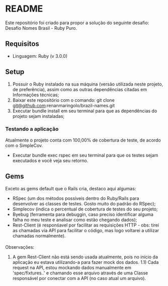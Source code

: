 # README

Este repositório foi criado para propor a solução do seguinte desafio: Desafio Nomes Brasil - Ruby Puro.

## <a name="tech_info"></a>Requisitos
* Linguagem: Ruby (v 3.0.0)

## Setup
1) Possuir o Ruby instalado na sua máquina (versão utilizada neste projeto, de preferência), assim como as outras dependências citadas em Informações técnicas;
2) Baixar este repositório com o comando: git clone git@github.com:renanmaringolo/brazil-names.git
3) Executar bundle install em seu terminal para que as dependências do projeto sejam instaladas;

### Testando a aplicação
Atualmente o projeto conta com 100,00% de cobertura de teste, de acordo com o SimpleCov.
* Executar bundle exec rspec em seu terminal para que os testes sejam executados e você veja seu retorno.

## Gems
Exceto as gems default que o Rails cria, destaco aqui algumas:

* RSpec (um dos métodos possíveis dentro do Ruby/Rails para desenvolver as classes de testes. Gosto muito do padrão do RSpec);
* Simplecov (indica o percentual de cobertura de testes do seu projeto;
* Byebug (ferramenta para debuggin, caso preciso identificar alguma falha no meu teste e analisar como estão chegando dados);
* Rest-Client (é responśavel por facilitar as requisições HTTP - obs: tirei as chamadas via API para facilitar o código, mas logo voltarei a utilizar chamadas normalmente).


####
Observações: 
1) A gem Rest-Client não está sendo usada atualmente, pois no início da aplicação eu estava utilizando-a para fazer mock dos dados. 
  1.1) Cada request na API, estou mockando dados manualmente em 'spec/fixtures..' e chamando esse arquivo através de uma Classe responsável por conectar com a API (no caso atual um arquivo).
####
